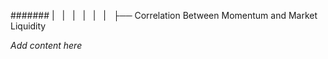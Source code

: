 ####### |   |   |   |   |   |   ├── Correlation Between Momentum and Market Liquidity

*Add content here*